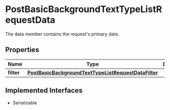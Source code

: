 

# PostBasicBackgroundTextTypeListRequestData

The data member contains the request's primary data.

## Properties

Name | Type | Description | Notes
------------ | ------------- | ------------- | -------------
**filter** | [**PostBasicBackgroundTextTypeListRequestDataFilter**](PostBasicBackgroundTextTypeListRequestDataFilter.md) |  |  [optional]


## Implemented Interfaces

* Serializable



